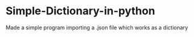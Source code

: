 # Simple-Dictionary-in-python
Made a simple program importing a .json file which works as a dictionary
